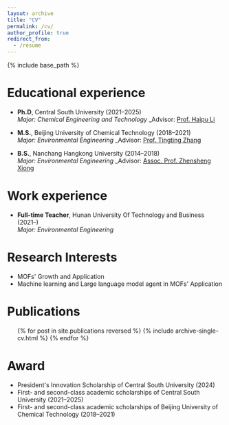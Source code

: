 ```yaml
---
layout: archive
title: "CV"
permalink: /cv/
author_profile: true
redirect_from:
  - /resume
---
```


{% include base_path %}

Educational experience
======
* **Ph.D**, Central South University (2021–2025)  
  _Major: Chemical Engineering and Technology_
  _Advisor: [Prof. Haipu Li](https://faculty.csu.edu.cn/lihaipu/en/index/10852/list/)

* **M.S.**, Beijing University of Chemical Technology (2018–2021)  
  _Major: Environmental Engineering_
  _Advisor: [Prof. Tingting Zhang](https://faculty.buct.edu.cn/chem/ztt2_en/main.htm)

* **B.S.**, Nanchang Hangkong University (2014–2018)  
  _Major: Environmental Engineering_
  _Advisor: [Assoc. Prof. Zhensheng Xiong](https://huanhua.nchu.edu.cn/szll/jsxx/content_58125)

Work experience
======
* **Full-time Teacher**, Hunan University Of Technology and Business (2021–)  
  _Major: Environmental Engineering_
  
Research Interests
======
* MOFs' Growth and Application
* Machine learning and Large language model agent in MOFs' Application
  
Publications
======
  <ul>{% for post in site.publications reversed %}
    {% include archive-single-cv.html %}
  {% endfor %}</ul>

<!--  
Presentations
======
  <ul>{% for post in site.talks reversed %}
    {% include archive-single-talk-cv.html  %}
  {% endfor %}</ul>
-->

<!--  
Teaching
======
  <ul>{% for post in site.teaching reversed %}
    {% include archive-single-cv.html %}
  {% endfor %}</ul>
-->

<!-- 
Service and leadership
======
* Currently signed in to 43 different slack teams
-->

Award
======
* President's Innovation Scholarship of Central South University (2024) 
* First- and second-class academic scholarships of Central South University (2021–2025)
* First- and second-class academic scholarships of Beijing University of Chemical Technology (2018–2021)
